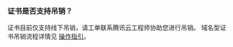 ### 证书是否支持吊销？
证书目前仅支持线下吊销，请工单联系腾讯云工程师协助您进行吊销。
域名型证书吊销流程详情见 [操作指引](https://cloud.tencent.com/doc/product/400/6550)。
